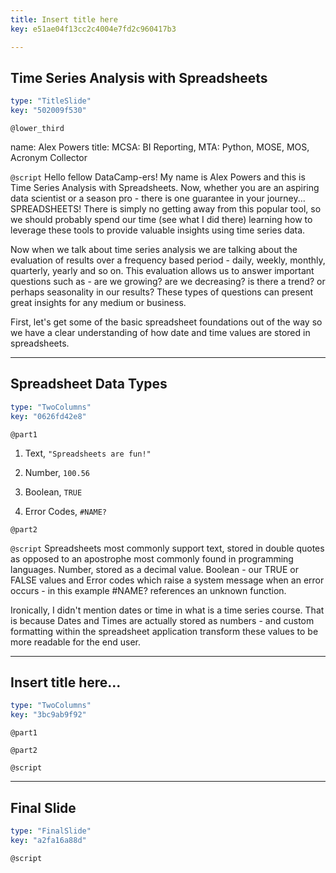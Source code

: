 ```yaml
---
title: Insert title here
key: e51ae04f13cc2c4004e7fd2c960417b3

---
```

## Time Series Analysis with Spreadsheets

```yaml
type: "TitleSlide"
key: "502009f530"
```

`@lower_third`

name: Alex Powers
title: MCSA: BI Reporting, MTA: Python, MOSE, MOS, Acronym Collector


`@script`
Hello fellow DataCamp-ers! My name is Alex Powers and this is Time Series Analysis with Spreadsheets. Now, whether you are an aspiring data scientist or a season pro - there is one guarantee in your journey... SPREADSHEETS! There is simply no getting away from this popular tool, so we should probably spend our time (see what I did there) learning how to leverage these tools to provide valuable insights using time series data.

Now when we talk about time series analysis we are talking about the evaluation of results over a frequency based period - daily, weekly, monthly, quarterly, yearly and so on. This evaluation allows us to answer important questions such as - are we growing? are we decreasing? is there a trend? or perhaps seasonality in our results? These types of questions can present great insights for any medium or business.

First, let's get some of the basic spreadsheet foundations out of the way so we have a clear understanding of how date and time values are stored in spreadsheets.


---
## Spreadsheet Data Types

```yaml
type: "TwoColumns"
key: "0626fd42e8"
```

`@part1`
1. Text, `"Spreadsheets are fun!"`

1. Number, `100.56`

1. Boolean, `TRUE`

1. Error Codes, `#NAME?`


`@part2`



`@script`
Spreadsheets most commonly support text, stored in double quotes as opposed to an apostrophe most commonly found in programming languages. Number, stored as a decimal value. Boolean - our TRUE or FALSE values and Error codes which raise a system message when an error occurs - in this example #NAME? references an unknown function.

Ironically, I didn't mention dates or time in what is a time series course. That is because Dates and Times are actually stored as numbers - and custom formatting within the spreadsheet application transform these values to be more readable for the end user.


---
## Insert title here...

```yaml
type: "TwoColumns"
key: "3bc9ab9f92"
```

`@part1`



`@part2`



`@script`



---
## Final Slide

```yaml
type: "FinalSlide"
key: "a2fa16a88d"
```

`@script`


